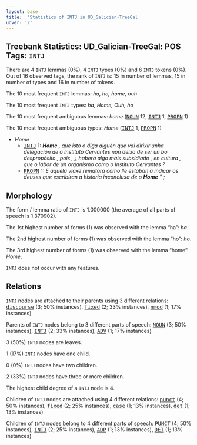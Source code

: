 ```yaml
---
layout: base
title:  'Statistics of INTJ in UD_Galician-TreeGal'
udver: '2'
---
```


## Treebank Statistics: UD_Galician-TreeGal: POS Tags: `INTJ`

There are 4 `INTJ` lemmas (0%), 4 `INTJ` types (0%) and 6 `INTJ` tokens (0%).
Out of 16 observed tags, the rank of `INTJ` is: 15 in number of lemmas, 15 in number of types and 16 in number of tokens.

The 10 most frequent `INTJ` lemmas: <em>ha, ho, home, ouh</em>

The 10 most frequent `INTJ` types:  <em>ha, Home, Ouh, ho</em>

The 10 most frequent ambiguous lemmas: <em>home</em> (<tt><a href="gl_treegal-pos-NOUN.html">NOUN</a></tt> 12, <tt><a href="gl_treegal-pos-INTJ.html">INTJ</a></tt> 1, <tt><a href="gl_treegal-pos-PROPN.html">PROPN</a></tt> 1)

The 10 most frequent ambiguous types:  <em>Home</em> (<tt><a href="gl_treegal-pos-INTJ.html">INTJ</a></tt> 1, <tt><a href="gl_treegal-pos-PROPN.html">PROPN</a></tt> 1)


* <em>Home</em>
  * <tt><a href="gl_treegal-pos-INTJ.html">INTJ</a></tt> 1: <em><b>Home</b> , que isto o diga alguén que vai dirixir unha delegación de o Instituto Cervantes non deixa de ser un bo despropósito , pois , ¿ haberá algo máis subsidiado , en cultura , que o labor de un organismo como o Instituto Cervantes ?</em>
  * <tt><a href="gl_treegal-pos-PROPN.html">PROPN</a></tt> 1: <em>E aquela viaxe rematara como lle estaban a indicar os deuses que escribiran a historia inconclusa de o <b>Home</b> " ;</em>

## Morphology

The form / lemma ratio of `INTJ` is 1.000000 (the average of all parts of speech is 1.370902).

The 1st highest number of forms (1) was observed with the lemma “ha”: <em>ha</em>.

The 2nd highest number of forms (1) was observed with the lemma “ho”: <em>ho</em>.

The 3rd highest number of forms (1) was observed with the lemma “home”: <em>Home</em>.

`INTJ` does not occur with any features.


## Relations

`INTJ` nodes are attached to their parents using 3 different relations: <tt><a href="gl_treegal-dep-discourse.html">discourse</a></tt> (3; 50% instances), <tt><a href="gl_treegal-dep-fixed.html">fixed</a></tt> (2; 33% instances), <tt><a href="gl_treegal-dep-nmod.html">nmod</a></tt> (1; 17% instances)

Parents of `INTJ` nodes belong to 3 different parts of speech: <tt><a href="gl_treegal-pos-NOUN.html">NOUN</a></tt> (3; 50% instances), <tt><a href="gl_treegal-pos-INTJ.html">INTJ</a></tt> (2; 33% instances), <tt><a href="gl_treegal-pos-ADV.html">ADV</a></tt> (1; 17% instances)

3 (50%) `INTJ` nodes are leaves.

1 (17%) `INTJ` nodes have one child.

0 (0%) `INTJ` nodes have two children.

2 (33%) `INTJ` nodes have three or more children.

The highest child degree of a `INTJ` node is 4.

Children of `INTJ` nodes are attached using 4 different relations: <tt><a href="gl_treegal-dep-punct.html">punct</a></tt> (4; 50% instances), <tt><a href="gl_treegal-dep-fixed.html">fixed</a></tt> (2; 25% instances), <tt><a href="gl_treegal-dep-case.html">case</a></tt> (1; 13% instances), <tt><a href="gl_treegal-dep-det.html">det</a></tt> (1; 13% instances)

Children of `INTJ` nodes belong to 4 different parts of speech: <tt><a href="gl_treegal-pos-PUNCT.html">PUNCT</a></tt> (4; 50% instances), <tt><a href="gl_treegal-pos-INTJ.html">INTJ</a></tt> (2; 25% instances), <tt><a href="gl_treegal-pos-ADP.html">ADP</a></tt> (1; 13% instances), <tt><a href="gl_treegal-pos-DET.html">DET</a></tt> (1; 13% instances)

